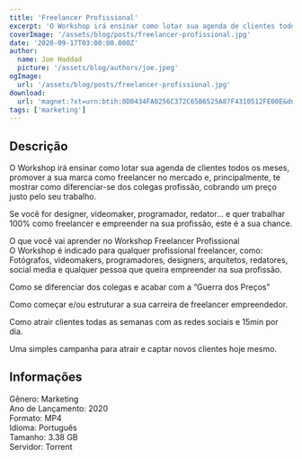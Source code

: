 ```yaml
---
title: 'Freelancer Profissional'
excerpt: 'O Workshop irá ensinar como lotar sua agenda de clientes todos os meses, promover a sua marca como freelancer no mercado e, principalmente, te mostrar como diferenciar-se dos colegas profissão, cobrando um preço justo pelo seu trabalho.Se você for designer, videomaker, programador,'
coverImage: '/assets/blog/posts/freelancer-profissional.jpg'
date: '2020-09-17T03:00:00.000Z'
author:
  name: Joe Haddad
  picture: '/assets/blog/authors/joe.jpeg'
ogImage:
  url: '/assets/blog/posts/freelancer-profissional.jpg'
download:
  url: 'magnet:?xt=urn:btih:0D0434FA0256C372C65B6525A87F4310512FE00E&dn=Workshop%20Freelancer%20Profissional&tr=udp%3a%2f%2ftracker.openbittorrent.com%3a1337%2fannounce&tr=udp%3a%2f%2ftracker.opentrackr.org%3a1337%2fannounce'
tags: ['marketing']
---
```

<h2>Descrição</h2>
<p></p><p>O Workshop irá ensinar como lotar sua agenda de clientes todos os meses, promover a sua marca como freelancer no mercado e, principalmente, te mostrar como diferenciar-se dos colegas profissão, cobrando um preço justo pelo seu trabalho.</p><p>Se você for designer, videomaker, programador, redator… e quer trabalhar 100% como freelancer e empreender na sua profissão, este é a sua chance.</p><p>O que você vai aprender no Workshop Freelancer Profissional<br/>O Workshop é indicado para qualquer profissional freelancer, como: Fotógrafos, videomakers, programadores, designers, arquitetos, redatores, social media e qualquer pessoa que queira empreender na sua profissão.</p><p>Como se diferenciar dos colegas e acabar com a “Guerra dos Preços”</p><p>Como começar e/ou estruturar a sua carreira de freelancer empreendedor.</p><p>Como atrair clientes todas as semanas com as redes sociais e 15min por dia.</p><p>Uma simples campanha para atrair e captar novos clientes hoje mesmo.</p><h2>Informações</h2><p>Gênero: Marketing<br/>Ano de Lançamento: 2020<br/>Formato: MP4<br/>Idioma: Português<br/>Tamanho: 3.38 GB<br/>Servidor: Torrent</p>